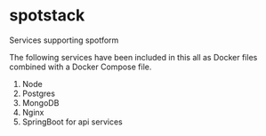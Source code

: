 # spotstack
Services supporting spotform

The following services have been included in this all as Docker files combined with a Docker Compose file. 

1. Node 
2. Postgres 
3. MongoDB 
4. Nginx 
5. SpringBoot for api services 

